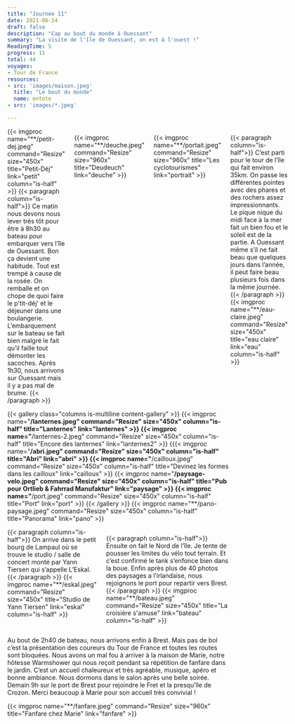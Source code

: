 ```yaml
---
title: "Journée 11"
date: 2021-06-24
draft: false
description: "Cap au bout du monde à Ouessant"
summary: "La visite de l'île de Ouessant, on est à l'ouest !"
ReadingTime: 5
progress: 11
total: 44
voyages:
- Tour de France
resources:
- src: 'images/maison.jpeg'
  title: "Le bout du monde"
  name: entete
- src: 'images/*.jpeg'

---
```

<div class="columns is-multiline">
{{< imgproc name="**/petit-dej.jpeg" command="Resize" size="450x" title="Petit-Déj" link="petit" column="is-half" >}}
{{< paragraph column="is-half">}}
Ce matin nous devons nous lever très tôt pour être à 8h30 au bateau pour embarquer vers l’île de Ouessant. 
Bon ça devient une habitude. Tout est trempé à cause de la rosée. On remballe et on chope de quoi faire le p'tit-déj' et le déjeuner dans une boulangerie.
L’embarquement sur le bateau se fait bien malgré le fait qu’il faille tout démonter les sacoches.
Après 1h30, nous arrivons sur Ouessant mais il y a pas mal de brume.
{{< /paragraph >}}

{{< imgproc name="**/deuche.jpeg" command="Resize" size="960x" title="Deudeuch" link="deuche" >}}

{{< imgproc name="**/portait.jpeg" command="Resize" size="960x" title="Les cyclotourismes" link="portrait" >}}

{{< paragraph column="is-half">}}
C’est parti pour le tour de l’île qui fait environ 35km. 
On passe les différentes pointes avec des phares et des rochers assez impressionnants. 
Le pique nique du midi face à la mer fait un bien fou et le soleil est de la partie.
A Ouessant même s’il ne fait beau que quelques jours dans l’année, il peut faire beau plusieurs fois dans la même journée.
{{< /paragraph >}}
{{< imgproc name="**/eau-claire.jpeg" command="Resize" size="450x" title="eau claire" link="eau" column="is-half" >}}
</div>

{{< gallery class="columns is-multiline content-gallery" >}}
{{< imgproc name="**/lanternes.jpeg" command="Resize" size="450x" column="is-half" title="Lanternes" link="lanternes" >}}
{{< imgproc name="**/lanternes-2.jpeg" command="Resize" size="450x" column="is-half" title="Encore des lanternes" link="lanternes2" >}}
{{{< imgproc name="**/abri.jpeg" command="Resize" size="450x" column="is-half" title="Abri" link="abri" >}}
{{< imgproc name="**/cailloux.jpeg" command="Resize" size="450x" column="is-half" title="Devinez les formes dans les cailloux" link="cailloux" >}}
{{< imgproc name="**/paysage-velo.jpeg" command="Resize" size="450x" column="is-half" title="Pub pour Ortlieb & Fahrrad Manufaktur" link="paysage" >}}
{{< imgproc name="**/port.jpeg" command="Resize" size="450x" column="is-half" title="Port" link="port" >}}
{{< /gallery >}}
{{< imgproc name="**/pano-paysage.jpeg" command="Resize" size="450x" column="is-half" title="Panorama" link="pano" >}}

<div class="columns is-multiline">
{{< paragraph column="is-half">}}
On arrive dans le petit bourg de Lampaul où se trouve le studio / salle de concert monté par Yann Tiersen qui s’appelle L’Eskal. 
{{< /paragraph >}}
{{< imgproc name="**/eskal.jpeg" command="Resize" size="450x" title="Studio de Yann Tiersen" link="eskal" column="is-half" >}}

{{< paragraph column="is-half">}}
Ensuite on fait le Nord de l’île. Je tente de pousser les limites du vélo tout terrain. Et c’est confirmé le tank s’enfonce bien dans la boue.
Enfin après plus de 40 photos des paysages a l’irlandaise, nous rejoignons le port pour repartir vers Brest. 
{{< /paragraph >}}
{{< imgproc name="**/bateau.jpeg" command="Resize" size="450x" title="La croisière s'amuse" link="bateau" column="is-half" >}}
</div>

Au bout de 2h40 de bateau, nous arrivons enfin à Brest. Mais pas de bol c’est la présentation des coureurs du Tour de France et toutes les routes sont bloquées.
Nous avons un mal fou à arriver à la maison de Marie, notre hôtesse Warmshower qui nous reçoit pendant sa répétition de fanfare dans le jardin. C’est un accueil chaleureux et très agréable, musique, apéro et bonne ambiance.
Nous dormons dans le salon après une belle soirée. Demain 9h sur le port de Brest pour rejoindre le Fret et la presqu’île de Crozon. Merci beaucoup à Marie pour son accueil très convivial !

{{< imgproc name="**/fanfare.jpeg" command="Resize" size="960x" title="Fanfare chez Marie" link="fanfare" >}}